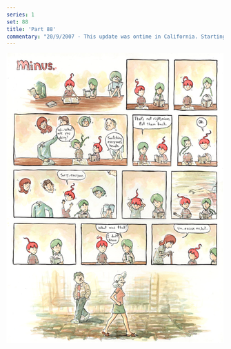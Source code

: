 ```yaml
---
series: 1
set: 88
title: 'Part 88'
commentary: "20/9/2007 - This update was ontime in California. Starting next week the comic's will start going up early Thursday morning again. I wasn't sure of whether I should put this one up, but it was the closest to being finished and so there it is! <b>COMICS.</b>"
---
```


![](../../../../assets/minus/part-88/minus88.jpg)